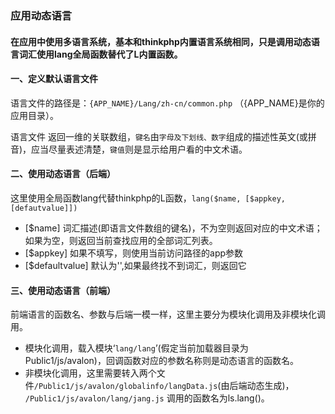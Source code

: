 ### 应用动态语言
#### 在应用中使用多语言系统，基本和thinkphp内置语言系统相同，只是调用动态语言词汇使用lang全局函数替代了L内置函数。

#### 一、定义默认语言文件
语言文件的路径是：`{APP_NAME}/Lang/zh-cn/common.php` （{APP_NAME}是你的应用目录）。

语言文件 返回一维的关联数组，`键名`由`字母及下划线、数字`组成的描述性英文(或拼音)，应当尽量表述清楚，`键值`则是显示给用户看的中文术语。

#### 二、使用动态语言（后端）
这里使用全局函数lang代替thinkphp的L函数，`lang($name, [$appkey, [defautvalue]])`

* [$name] 词汇描述(即语言文件数组的键名)，不为空则返回对应的中文术语；如果为空，则返回当前查找应用的全部词汇列表。 
* [$appkey] 如果不填写，则使用当前访问路径的app参数
* [$defaultvalue] 默认为'',如果最终找不到词汇，则返回它

#### 三、使用动态语言（前端）
前端语言的函数名、参数与后端一模一样，这里主要分为模块化调用及非模块化调用。
* 模块化调用，载入模块‘`lang/lang`’(假定当前加载器目录为Public1/js/avalon)，回调函数对应的参数名称则是动态语言的函数名。
* 非模块化调用，这里需要转入两个文件`/Public1/js/avalon/globalinfo/langData.js`(由后端动态生成)， `/Public1/js/avalon/lang/jang.js`
调用的函数名为ls.lang()。